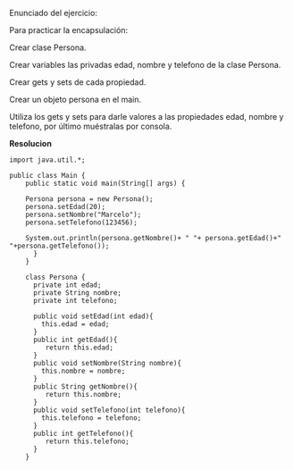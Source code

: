 Enunciado del ejercicio:

Para practicar la encapsulación:

Crear clase Persona.

Crear variables las privadas edad, nombre y telefono de la clase Persona.

Crear gets y sets de cada propiedad.

Crear un objeto persona en el main.

Utiliza los gets y sets para darle valores a las propiedades edad, nombre y telefono, por último muéstralas por consola.

**Resolucion**

```
import java.util.*;

public class Main {
    public static void main(String[] args) {

    Persona persona = new Persona();
    persona.setEdad(20);
    persona.setNombre("Marcelo");
    persona.setTelefono(123456);
    
    System.out.println(persona.getNombre()+ " "+ persona.getEdad()+" "+persona.getTelefono());
      }
    }
    
    class Persona {
      private int edad;
      private String nombre;
      private int telefono;
      
      public void setEdad(int edad){
        this.edad = edad;
      }
      public int getEdad(){
         return this.edad;
      }
      public void setNombre(String nombre){
        this.nombre = nombre;
      }
      public String getNombre(){
         return this.nombre;
      }
      public void setTelefono(int telefono){
        this.telefono = telefono;
      }
      public int getTelefono(){
         return this.telefono;
      }
    }
  

```
